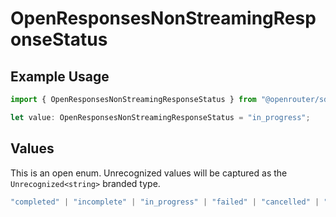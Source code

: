 # OpenResponsesNonStreamingResponseStatus

## Example Usage

```typescript
import { OpenResponsesNonStreamingResponseStatus } from "@openrouter/sdk/models";

let value: OpenResponsesNonStreamingResponseStatus = "in_progress";
```

## Values

This is an open enum. Unrecognized values will be captured as the `Unrecognized<string>` branded type.

```typescript
"completed" | "incomplete" | "in_progress" | "failed" | "cancelled" | "queued" | Unrecognized<string>
```